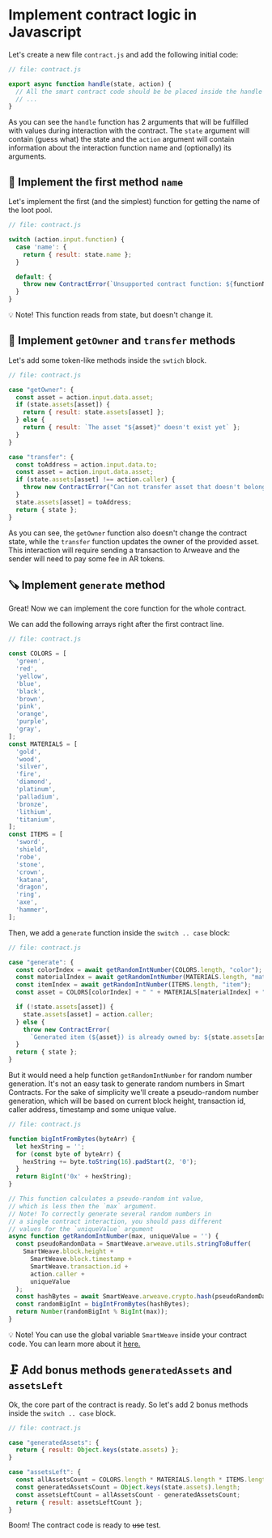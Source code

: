# Implement contract logic in Javascript

Let's create a new file `contract.js` and add the following initial code:

```javascript
// file: contract.js

export async function handle(state, action) {
  // All the smart contract code should be be placed inside the handle function
  // ...
}
```

As you can see the `handle` function has 2 arguments that will be fulfilled with values during interaction with the contract. The `state` argument will contain (guess what) the state and the `action` argument will contain information about the interaction function name and (optionally) its arguments.

## 🔩 Implement the first method `name`

Let's implement the first (and the simplest) function for getting the name of the loot pool.

```javascript
// file: contract.js

switch (action.input.function) {
  case 'name': {
    return { result: state.name };
  }

  default: {
    throw new ContractError(`Unsupported contract function: ${functionName}`);
  }
}
```

💡 Note! This function reads from state, but doesn't change it.

## 🔨 Implement `getOwner` and `transfer` methods

Let's add some token-like methods inside the `swtich` block.

```javascript
// file: contract.js

case "getOwner": {
  const asset = action.input.data.asset;
  if (state.assets[asset]) {
    return { result: state.assets[asset] };
  } else {
    return { result: `The asset "${asset}" doesn't exist yet` };
  }
}

case "transfer": {
  const toAddress = action.input.data.to;
  const asset = action.input.data.asset;
  if (state.assets[asset] !== action.caller) {
    throw new ContractError("Can not transfer asset that doesn't belong to sender");
  }
  state.assets[asset] = toAddress;
  return { state };
}
```

As you can see, the `getOwner` function also doesn't change the contract state, while the `transfer` function updates the owner of the provided asset. This interaction will require sending a transaction to Arweave and the sender will need to pay some fee in AR tokens.

## 🪚 Implement `generate` method

Great! Now we can implement the core function for the whole contract.

We can add the following arrays right after the first contract line.

```javascript
// file: contract.js

const COLORS = [
  'green',
  'red',
  'yellow',
  'blue',
  'black',
  'brown',
  'pink',
  'orange',
  'purple',
  'gray',
];
const MATERIALS = [
  'gold',
  'wood',
  'silver',
  'fire',
  'diamond',
  'platinum',
  'palladium',
  'bronze',
  'lithium',
  'titanium',
];
const ITEMS = [
  'sword',
  'shield',
  'robe',
  'stone',
  'crown',
  'katana',
  'dragon',
  'ring',
  'axe',
  'hammer',
];
```

Then, we add a `generate` function inside the `switch .. case` block:

```javascript
// file: contract.js

case "generate": {
  const colorIndex = await getRandomIntNumber(COLORS.length, "color");
  const materialIndex = await getRandomIntNumber(MATERIALS.length, "material");
  const itemIndex = await getRandomIntNumber(ITEMS.length, "item");
  const asset = COLORS[colorIndex] + " " + MATERIALS[materialIndex] + " " + ITEMS[itemIndex];

  if (!state.assets[asset]) {
    state.assets[asset] = action.caller;
  } else {
    throw new ContractError(
      `Generated item (${asset}) is already owned by: ${state.assets[asset]}`);
  }
  return { state };
}
```

But it would need a help function `getRandomIntNumber` for random number generation. It's not an easy task to generate random numbers in Smart Contracts. For the sake of simplicity we'll create a pseudo-random number generation, which will be based on current block height, transaction id, caller address, timestamp and some unique value.

```javascript
// file: contract.js

function bigIntFromBytes(byteArr) {
  let hexString = '';
  for (const byte of byteArr) {
    hexString += byte.toString(16).padStart(2, '0');
  }
  return BigInt('0x' + hexString);
}

// This function calculates a pseudo-random int value,
// which is less then the `max` argument.
// Note! To correctly generate several random numbers in
// a single contract interaction, you should pass different
// values for the `uniqueValue` argument
async function getRandomIntNumber(max, uniqueValue = '') {
  const pseudoRandomData = SmartWeave.arweave.utils.stringToBuffer(
    SmartWeave.block.height +
      SmartWeave.block.timestamp +
      SmartWeave.transaction.id +
      action.caller +
      uniqueValue
  );
  const hashBytes = await SmartWeave.arweave.crypto.hash(pseudoRandomData);
  const randomBigInt = bigIntFromBytes(hashBytes);
  return Number(randomBigInt % BigInt(max));
}
```

💡 Note! You can use the global variable `SmartWeave` inside your contract code. You can learn more about it [here.](https://github.com/redstone-finance/redstone-smartweave/blob/main/src/legacy/smartweave-global.ts)

## 🗜️ Add bonus methods `generatedAssets` and `assetsLeft`

Ok, the core part of the contract is ready. So let's add 2 bonus methods inside the `switch .. case` block.

```javascript
// file: contract.js

case "generatedAssets": {
  return { result: Object.keys(state.assets) };
}

case "assetsLeft": {
  const allAssetsCount = COLORS.length * MATERIALS.length * ITEMS.length;
  const generatedAssetsCount = Object.keys(state.assets).length;
  const assetsLeftCount = allAssetsCount - generatedAssetsCount;
  return { result: assetsLeftCount };
}
```

Boom! The contract code is ready to ~~use~~ test.
